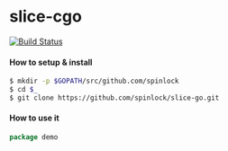 # slice-cgo
[![Build Status](https://travis-ci.org/spinlock/slice-cgo.svg)](https://travis-ci.org/spinlock/slice-cgo)

#### How to setup & install
```bash
$ mkdir -p $GOPATH/src/github.com/spinlock
$ cd $_
$ git clone https://github.com/spinlock/slice-go.git
```

#### How to use it

```go
package demo
```

